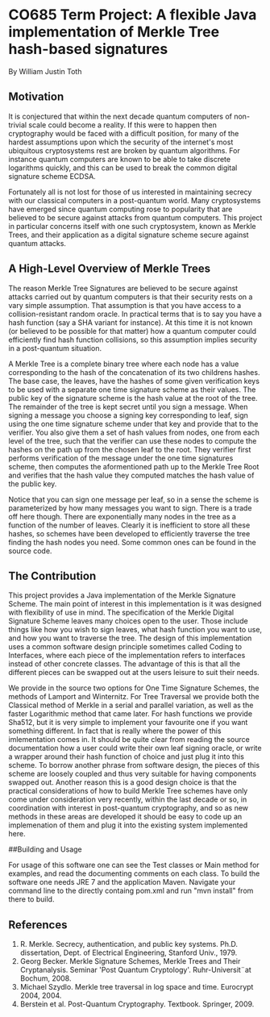 # CO685 Term Project: A flexible Java implementation of Merkle Tree hash-based signatures

By William Justin Toth

## Motivation
It is conjectured that within the next decade quantum computers of non-trivial scale could become a reality. If this were to happen then cryptography would be faced with a difficult position, for many of the hardest assumptions upon which the security of the internet's most ubiquitous cryptosystems rest are broken by quantum algorithms. For instance quantum computers are known to be able to take discrete logarithms quickly, and this can be used to break the common digital signature scheme ECDSA.

Fortunately all is not lost for those of us interested in maintaining secrecy with our classical computers in a post-quantum world. Many cryptosystems have emerged since quantum computing rose to popularity that are believed to be secure against attacks from quantum computers. This project in particular concerns itself with one such cryptosystem, known as Merkle Trees, and their application as a digital signature scheme secure against quantum attacks.

## A High-Level Overview of Merkle Trees
The reason Merkle Tree Signatures are believed to be secure against attacks carried out by quantum computers is that their security rests on a vary simple assumption. That assumption is that you have access to a collision-resistant random oracle. In practical terms that is to say you have a hash function (say a SHA variant for instance). At this time it is not known (or believed to be possible for that matter) how a quantum computer could efficiently find hash function collisions, so this assumption implies security in a post-quantum situation.

A Merkle Tree is a complete binary tree where each node has a value corresponding to the hash of the concatenation of its two childrens hashes. The base case, the leaves, have the hashes of some given verification keys to be used with a separate one time signature scheme as their values. The public key of the signature scheme is the hash value at the root of the tree. The remainder of the tree is kept secret until you sign a message. When signing a message you choose a signing key corresponding to leaf, sign using the one time signature scheme under that key and provide that to the verifier. You also give them a set of hash values from nodes, one from each level of the tree, such that the verifier can use these nodes to compute the hashes on the path up from the chosen leaf to the root. They verifier first performs verification of the message under the one time signatures scheme, then computes the aformentioned path up to the Merkle Tree Root and verifies that the hash value they computed matches the hash value of the public key.

Notice that you can sign one message per leaf, so in a sense the scheme is parameterized by how many messages you want to sign. There is a trade off here though. There are exponentially many nodes in the tree as a function of the number of leaves. Clearly it is inefficient to store all these hashes, so schemes have been developed to efficiently traverse the tree finding the hash nodes you need. Some common ones can be found in the source code.

## The Contribution
This project provides a Java implementation of the Merkle Signature Scheme. The main point of interest in this implementation is it was designed with flexibility of use in mind. The specification of the Merkle Digital Signature Scheme leaves many choices open to the user. Those include things like how you wish to sign leaves, what hash function you want to use, and how you want to traverse the tree. The design of this implementation uses a common software design principle sometimes called Coding to Interfaces, where each piece of the implementation refers to interfaces instead of other concrete classes. The advantage of this is that all the different pieces can be swapped out at the users leisure to suit their needs.

We provide in the source two options for One Time Signature Schemes, the methods of Lamport and Winternitz. For Tree Traversal we provide both the Classical method of Merkle in a serial and parallel variation, as well as the faster Logarithmic method that came later. For hash functions we provide Sha512, but it is very simple to implement your favourite one if you want something different. In fact that is really where the power of this imlementation comes in. It should be quite clear from reading the source documentation how a user could write their own leaf signing oracle, or write a wrapper around their hash function of choice and just plug it into this scheme. To borrow another phrase from software design, the pieces of this scheme are loosely coupled and thus very suitable for having components swapped out. Another reason this is a good design choice is that the practical considerations of how to build Merkle Tree schemes have only come under consideration very recently, within the last decade or so, in coordination with interest in post-quantum cryptography, and so as new methods in these areas are developed it should be easy to code up an implemenation of them and plug it into the existing system implemented here.

##Building and Usage

For usage of this software one can see the Test classes or Main method for examples, and read the documenting comments on each class. To build the software one needs JRE 7 and the application Maven. Navigate your command line to the directly containg pom.xml and run "mvn install" from there to build.

## References
1. R. Merkle. Secrecy, authentication, and public key systems. Ph.D. dissertation, Dept. of Electrical Engineering, Stanford Univ., 1979.
2. Georg Becker. Merkle Signature Schemes, Merkle Trees and Their Cryptanalysis. Seminar 'Post Quantum Cryptology'. Ruhr-Universit¨at Bochum, 2008.
3. Michael Szydlo. Merkle tree traversal in log space and time. Eurocrypt 2004, 2004.
4. Berstein et al. Post-Quantum Cryptography. Textbook. Springer, 2009.
